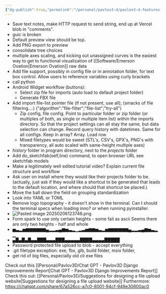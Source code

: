 ```yaml
---
{"dg-publish":true,"permalink":"/personal/pavlov3-d/pavlov3-d-features-to-add-2025-02-feb-06/","noteIcon":"","created":"2025-05-20T10:31:48.769-05:00"}
---
```


- Save text notes, make HTTP request to send string, end up at Vercel blob in "comments". 
- guic is broken
- Default preview view should be top.
- Add PNG export to preview
- consolidate tree choices
- multiple axes scaling, and kicking out unassigned curves is the easiest way to get to functional visualization of [[Software/Emerson Ovation\|Emerson Ovation]] raw data 
- Add file support, possibly in config file or in annotation folder, for text box control. Allow users to reference variables using curly brackets
- call python
- Android Widget workflow (buttons):
	- Select zip file for imports (auto load to default project folder)
	- Generate FBX file
- Add import file-list pointer file (if not present, use all); (smacks of file filtering....) ("algorithm":"file-filter";"file-list";"try-all")
	- Zip config, file config. Point to particular folder or zip folder (or multiples of both, as single or multiple item list) within the imports directory. So that the project settings can all stay the same, but data selection can change. Record query history with datetimes. Same for all configs. Keep in array? Array. Load row.
	- Mixed filetypes would be sweet (STL's, CSV's, GPX's, PNG's with transparency, all auto scaled with same-height multiple axes)
- *history* folder in program directory, next to the *projects* folder
- Add do_sketchfab(self,line) command, to open browser URL see sketchfab models
- Make a legitimately well edited tutorial video? Explain current file structure and workflow
- Ask user on install where they would like their projects folder to be.  (actually, just ask if they would like a shortcut to be generated that leads to the default location, and where should that shortcut be placed.)
- Move the ball down the field on grouping standardization
- Look into YAML or TOML
- Remove logo topography - it doesn't show in the terminal. Can I should the terminal specs when loading inno? or when running pyinstaller.
- ![Pasted image 20250206123746.png](/img/user/Pasted%20image%2020250206123746.png)
- Form spark to use only certain heights - some fail as ascii Seems there are only two heights - half and whole
- ▅▃▂▅▆▆▆▆▆▆▄▂▂▃▄▆▅▃▂▁▂▃▅▆▆▅▃▂▅▆▆▆▆▆▆▄▂▂▃▄▆▅▃▂▁
- ▄█▄█▄█▄▄███▄▄▄███▄▄▄▄▄████▄▄▄▄█████
- Password protected file upload to blob - accept everything
- .git filetype exception: exe, fbx, glb, build folder, msix folder, 
- get rid of big files, especially old cli exe files


Check out this [[Personal/Pavlov3D/Chat GPT - Pavlov3D Django Improvements Report\|Chat GPT - Pavlov3D Django Improvements Report]]
Check this out: [[Personal/Pavlov3D/Suggestions for designing a file upload website\|Suggestions for designing a file upload website]]
Furthermore: https://chatgpt.com/share/67a526cc-a7c0-8001-94cf-948e30600ac0
